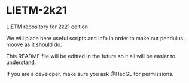 #  LIETM-2k21

LIETM repository for 2k21 edition

We will place here useful scripts and info in order to make our pendulus moove as it should do.

This README file will be editted in the future so it all will be easier to understand.

If you are a developer, make sure you ask @HecGL for permissions.

